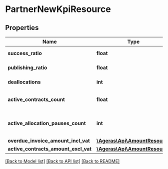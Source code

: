 # PartnerNewKpiResource

## Properties
Name | Type | Description | Notes
------------ | ------------- | ------------- | -------------
**success_ratio** | **float** | Success ratio. | [optional] 
**publishing_ratio** | **float** | Publishing ratio. | [optional] 
**deallocations** | **int** | Count of deallocations. | [optional] 
**active_contracts_count** | **float** | Count of active contracts. | [optional] 
**active_allocation_pauses_count** | **int** | Count of active allocation pauses. | [optional] 
**overdue_invoice_amount_incl_vat** | [**\Ageras\Api\AmountResource**](AmountResource.md) |  | [optional] 
**active_contracts_amount_excl_vat** | [**\Ageras\Api\AmountResource**](AmountResource.md) |  | [optional] 

[[Back to Model list]](../README.md#documentation-for-models) [[Back to API list]](../README.md#documentation-for-api-endpoints) [[Back to README]](../README.md)


